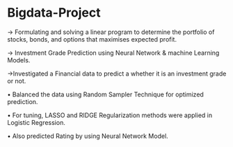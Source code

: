 # Bigdata-Project
→	Formulating and solving a linear program to determine the portfolio of stocks, bonds, and options that maximises expected profit.

→	Investment Grade Prediction using Neural Network & machine Learning Models.

→Investigated a Financial data to predict a whether it is an investment grade or not.

• Balanced the data using Random Sampler Technique for optimized prediction.

• For tuning, LASSO and RIDGE Regularization methods were applied in Logistic Regression.

• Also predicted Rating by using Neural Network Model.

